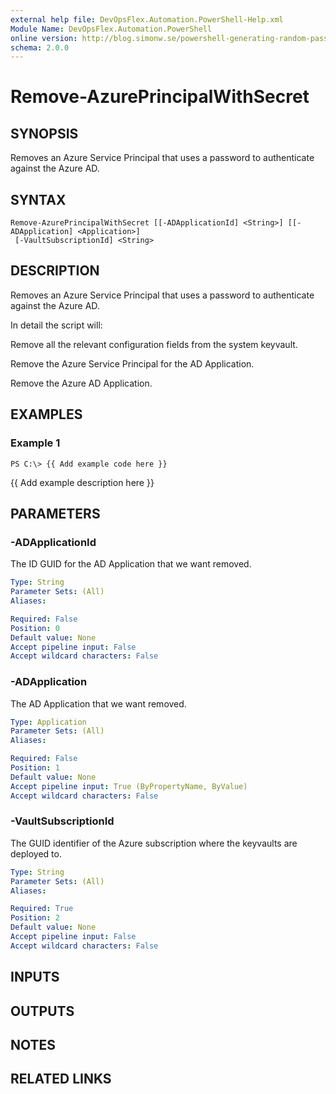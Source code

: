 ```yaml
---
external help file: DevOpsFlex.Automation.PowerShell-Help.xml
Module Name: DevOpsFlex.Automation.PowerShell
online version: http://blog.simonw.se/powershell-generating-random-password-for-active-directory/
schema: 2.0.0
---
```


# Remove-AzurePrincipalWithSecret

## SYNOPSIS
Removes an Azure Service Principal that uses a password to authenticate against the Azure AD.

## SYNTAX

```
Remove-AzurePrincipalWithSecret [[-ADApplicationId] <String>] [[-ADApplication] <Application>]
 [-VaultSubscriptionId] <String>
```

## DESCRIPTION
Removes an Azure Service Principal that uses a password to authenticate against the Azure AD.

In detail the script will:

Remove all the relevant configuration fields from the system keyvault.

Remove the Azure Service Principal for the AD Application.

Remove the Azure AD Application.

## EXAMPLES

### Example 1
```
PS C:\> {{ Add example code here }}
```

{{ Add example description here }}

## PARAMETERS

### -ADApplicationId
The ID GUID for the AD Application that we want removed.

```yaml
Type: String
Parameter Sets: (All)
Aliases: 

Required: False
Position: 0
Default value: None
Accept pipeline input: False
Accept wildcard characters: False
```

### -ADApplication
The AD Application that we want removed.

```yaml
Type: Application
Parameter Sets: (All)
Aliases: 

Required: False
Position: 1
Default value: None
Accept pipeline input: True (ByPropertyName, ByValue)
Accept wildcard characters: False
```

### -VaultSubscriptionId
The GUID identifier of the Azure subscription where the keyvaults are deployed to.

```yaml
Type: String
Parameter Sets: (All)
Aliases: 

Required: True
Position: 2
Default value: None
Accept pipeline input: False
Accept wildcard characters: False
```

## INPUTS

## OUTPUTS

## NOTES

## RELATED LINKS


